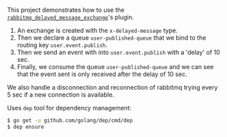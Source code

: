 This project demonstrates how to use the [`rabbitmq_delayed_message_exchange`](https://www.rabbitmq.com/blog/2015/04/16/scheduling-messages-with-rabbitmq/)'s plugin.

1. An exchange is created with the `x-delayed-message` type.
2. Then we declare a queue `user-published-queue` that we bind to the routing key `user.event.publish`.
3. Then we send an event with into `user.event.publish` with a 'delay' of 10 sec.
4. Finally, we consume the queue `user-published-queue` and we can see that the event sent is only received after the delay of 10 sec.

We also handle a disconnection and reconnection of rabbitmq trying every 5 sec if a new connection is available.

Uses `dep` tool for dependency management:
```sh
$ go get -u github.com/golang/dep/cmd/dep
$ dep ensure
```
